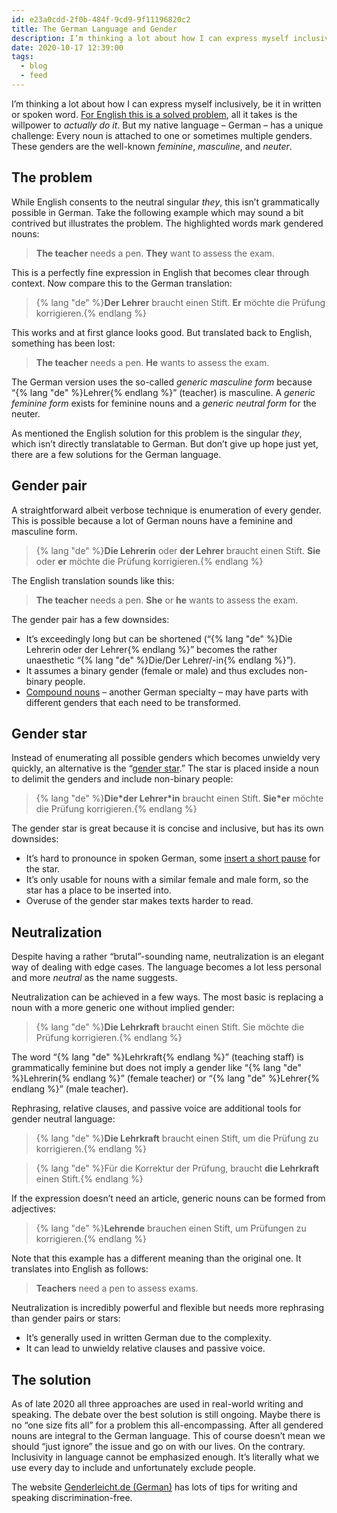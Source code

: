 ```yaml
---
id: e23a0cdd-2f0b-484f-9cd9-9f11196820c2
title: The German Language and Gender
description: I’m thinking a lot about how I can express myself inclusively, be it in written or spoken word.
date: 2020-10-17 12:39:00
tags:
  - blog
  - feed
---
```


I’m thinking a lot about how I can express myself inclusively, be it in written or spoken word. [For English this is a solved problem](https://en.wikipedia.org/wiki/Singular_they), all it takes is the willpower to _actually do it_. But my native language – German – has a unique challenge: Every noun is attached to one or sometimes multiple genders. These genders are the well-known _feminine_, _masculine_, and _neuter_.

## The problem

While English consents to the neutral singular _they_, this isn’t grammatically possible in German. Take the following example which may sound a bit contrived but illustrates the problem. The highlighted words mark gendered nouns:

> **The teacher** needs a pen. **They** want to assess the exam.

This is a perfectly fine expression in English that becomes clear through context. Now compare this to the German translation:

> {% lang "de" %}**Der Lehrer** braucht einen Stift. **Er** möchte die Prüfung korrigieren.{% endlang %}

This works and at first glance looks good. But translated back to English, something has been lost:

> **The teacher** needs a pen. **He** wants to assess the exam.

The German version uses the so-called _generic masculine form_ because “{% lang "de" %}Lehrer{% endlang %}” (teacher) is masculine. A _generic feminine form_ exists for feminine nouns and a _generic neutral form_ for the neuter.

As mentioned the English solution for this problem is the singular _they_, which isn’t directly translatable to German. But don’t give up hope just yet, there are a few solutions for the German language.

## Gender pair

A straightforward albeit verbose technique is enumeration of every gender. This is possible because a lot of German nouns have a feminine and masculine form.

> {% lang "de" %}**Die Lehrerin** oder **der Lehrer** braucht einen Stift. **Sie** oder **er** möchte die Prüfung korrigieren.{% endlang %}

The English translation sounds like this:

> **The teacher** needs a pen. **She** or **he** wants to assess the exam.

The gender pair has a few downsides:

* It’s exceedingly long but can be shortened (“{% lang "de" %}Die Lehrerin oder der Lehrer{% endlang %}” becomes the rather unaesthetic “{% lang "de" %}Die/Der Lehrer/-in{% endlang %}”).
* It assumes a binary gender (female or male) and thus excludes non-binary people.
* [Compound nouns](https://en.wikipedia.org/wiki/German_nouns#Compounds) – another German specialty – may have parts with different genders that each need to be transformed.

## Gender star

Instead of enumerating all possible genders which becomes unwieldy very quickly, an alternative is the “[gender star](https://en.wikipedia.org/wiki/Gender_star).” The star is placed inside a noun to delimit the genders and include non-binary people:

> {% lang "de" %}**Die\*der Lehrer*in** braucht einen Stift. **Sie*er** möchte die Prüfung korrigieren.{% endlang %}

The gender star is great because it is concise and inclusive, but has its own downsides:

* It’s hard to pronounce in spoken German, some [insert a short pause](https://en.wikipedia.org/wiki/Glottal_stop) for the star.
* It’s only usable for nouns with a similar female and male form, so the star has a place to be inserted into.
* Overuse of the gender star makes texts harder to read.

## Neutralization

Despite having a rather “brutal”-sounding name, neutralization is an elegant way of dealing with edge cases. The language becomes a lot less personal and more _neutral_ as the name suggests.

Neutralization can be achieved in a few ways. The most basic is replacing a noun with a more generic one without implied gender:

> {% lang "de" %}**Die Lehrkraft** braucht einen Stift. Sie möchte die Prüfung korrigieren.{% endlang %}

The word “{% lang "de" %}Lehrkraft{% endlang %}” (teaching staff) is grammatically feminine but does not imply a gender like “{% lang "de" %}Lehrerin{% endlang %}” (female teacher) or “{% lang "de" %}Lehrer{% endlang %}” (male teacher).

Rephrasing, relative clauses, and passive voice are additional tools for gender neutral language:

> {% lang "de" %}**Die Lehrkraft** braucht einen Stift, um die Prüfung zu korrigieren.{% endlang %}

> {% lang "de" %}Für die Korrektur der Prüfung, braucht **die Lehrkraft** einen Stift.{% endlang %}

If the expression doesn’t need an article, generic nouns can be formed from adjectives:

> {% lang "de" %}**Lehrende** brauchen einen Stift, um Prüfungen zu korrigieren.{% endlang %}

Note that this example has a different meaning than the original one. It translates into English as follows:

> **Teachers** need a pen to assess exams.

Neutralization is incredibly powerful and flexible but needs more rephrasing than gender pairs or stars:

* It’s generally used in written German due to the complexity.
* It can lead to unwieldy relative clauses and passive voice.

## The solution

As of late 2020 all three approaches are used in real-world writing and speaking. The debate over the best solution is still ongoing. Maybe there is no “one size fits all” for a problem this all-encompassing. After all gendered nouns are integral to the German language. This of course doesn’t mean we should “just ignore” the issue and go on with our lives. On the contrary. Inclusivity in language cannot be emphasized enough. It’s literally what we use every day to include and unfortunately exclude people.

The website [Genderleicht.de (German)](https://www.genderleicht.de) has lots of tips for writing and speaking discrimination-free.
